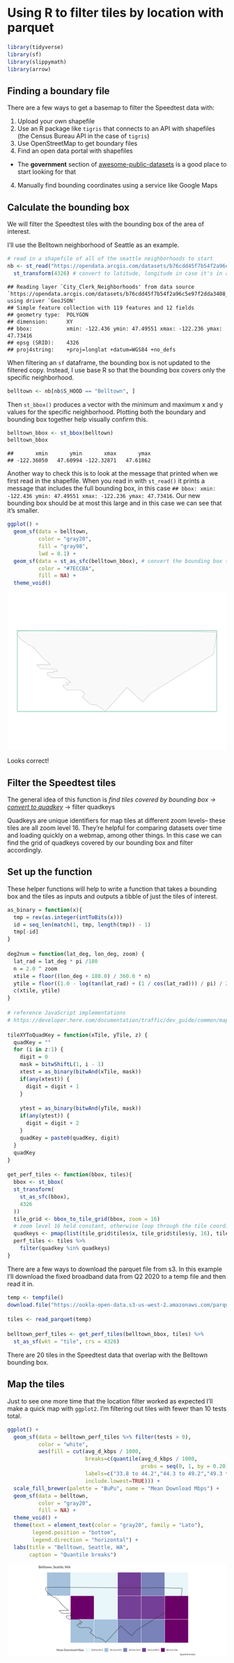 Using R to filter tiles by location with parquet
================

``` r
library(tidyverse)
library(sf)
library(slippymath)
library(arrow)
```

## Finding a boundary file

There are a few ways to get a basemap to filter the Speedtest data with:

1.  Upload your own shapefile
2.  Use an R package like `tigris` that connects to an API with
    shapefiles (the Census Bureau API in the case of `tigris`)
3.  Use OpenStreetMap to get boundary files
4.  Find an open data portal with shapefiles

<!-- end list -->

  - The **government** section of
    [awesome-public-datasets](https://github.com/awesomedata/awesome-public-datasets#id76)
    is a good place to start looking for that

<!-- end list -->

4.  Manually find bounding coordinates using a service like Google Maps

## Calculate the bounding box

We will filter the Speedtest tiles with the bounding box of the area of
interest.

I’ll use the Belltown neighborhood of Seattle as an example.

``` r
# read in a shapefile of all of the seattle neighborhoods to start
nb <- st_read("https://opendata.arcgis.com/datasets/b76cdd45f7b54f2a96c5e97f2dda3408_2.geojson") %>%
  st_transform(4326) # convert to latitude, longitude in case it's in a different projection. Won't hurt if it's already in the right coordinate system.
```

    ## Reading layer `City_Clerk_Neighborhoods' from data source `https://opendata.arcgis.com/datasets/b76cdd45f7b54f2a96c5e97f2dda3408_2.geojson' using driver `GeoJSON'
    ## Simple feature collection with 119 features and 12 fields
    ## geometry type:  POLYGON
    ## dimension:      XY
    ## bbox:           xmin: -122.436 ymin: 47.49551 xmax: -122.236 ymax: 47.73416
    ## epsg (SRID):    4326
    ## proj4string:    +proj=longlat +datum=WGS84 +no_defs

When filtering an `sf` dataframe, the bounding box is not updated to the
filtered copy. Instead, I use base R so that the bounding box covers
only the specific neighborhood.

``` r
belltown <- nb[nb$S_HOOD == "Belltown", ]
```

Then `st_bbox()` produces a vector with the minimum and maximum x and y
values for the specific neighborhood. Plotting both the boundary and
bounding box together help visually confirm this.

``` r
belltown_bbox <- st_bbox(belltown)
belltown_bbox
```

    ##       xmin       ymin       xmax       ymax
    ## -122.36050   47.60994 -122.32871   47.61862

Another way to check this is to look at the message that printed when we
first read in the shapefile. When you read in with `st_read()` it prints
a message that includes the full bounding box, in this case `## bbox:
xmin: -122.436 ymin: 47.49551 xmax: -122.236 ymax: 47.73416`. Our new
bounding box should be at most this large and in this case we can see
that it’s smaller.

``` r
ggplot() +
  geom_sf(data = belltown,
          color = "gray20",
          fill = "gray98",
          lwd = 0.1) +
  geom_sf(data = st_as_sfc(belltown_bbox), # convert the bounding box to sfc in order to plot
          color = "#7ECCBA",
          fill = NA) +
  theme_void()
```

![](https://raw.githubusercontent.com/teamookla/ookla-open-data/tutorials-2/tutorials/img/belltown_box-1.png)<!-- -->

Looks correct\!

## Filter the Speedtest tiles

The general idea of this function is *find tiles covered by bounding box
-\> [convert to
quadkey](https://gist.github.com/dselivanov/77526fed90ca97a53a6d423e313708fb)* -\> filter quadkeys

Quadkeys are unique identifiers for map tiles at different zoom levels–
these tiles are all zoom level 16. They’re helpful for comparing
datasets over time and loading quickly on a webmap, among other things.
In this case we can find the grid of quadkeys covered by our bounding
box and filter accordingly.

## Set up the function

These helper functions will help to write a function that takes a
bounding box and the tiles as inputs and outputs a tibble of just the
tiles of interest.

``` r
as_binary = function(x){
  tmp = rev(as.integer(intToBits(x)))
  id = seq_len(match(1, tmp, length(tmp)) - 1)
  tmp[-id]
}

deg2num = function(lat_deg, lon_deg, zoom) {
  lat_rad = lat_deg * pi /180
  n = 2.0 ^ zoom
  xtile = floor((lon_deg + 180.0) / 360.0 * n)
  ytile = floor((1.0 - log(tan(lat_rad) + (1 / cos(lat_rad))) / pi) / 2.0 * n)
  c(xtile, ytile)
}

# reference JavaScript implementations
# https://developer.here.com/documentation/traffic/dev_guide/common/map_tile/topics/quadkeys.html

tileXYToQuadKey = function(xTile, yTile, z) {
  quadKey = ""
  for (i in z:1) {
    digit = 0
    mask = bitwShiftL(1, i - 1)
    xtest = as_binary(bitwAnd(xTile, mask))
    if(any(xtest)) {
      digit = digit + 1
    }

    ytest = as_binary(bitwAnd(yTile, mask))
    if(any(ytest)) {
      digit = digit + 2
    }
    quadKey = paste0(quadKey, digit)
  }
  quadKey
}

get_perf_tiles <- function(bbox, tiles){
  bbox <- st_bbox(
  st_transform(
    st_as_sfc(bbox),
    4326
  ))
  tile_grid <- bbox_to_tile_grid(bbox, zoom = 16)
  # zoom level 16 held constant, otherwise loop through the tile coordinates calculated above
  quadkeys <- pmap(list(tile_grid$tiles$x, tile_grid$tiles$y, 16), tileXYToQuadKey)
  perf_tiles <- tiles %>%
    filter(quadkey %in% quadkeys)
}
```

There are a few ways to download the parquet file from s3. In this
example I’ll download the fixed broadband data from Q2 2020 to a temp
file and then read it in.

``` r
temp <- tempfile()
download.file("https://ookla-open-data.s3-us-west-2.amazonaws.com/parquet/performance/type%3Dfixed/year%3D2020/quarter%3D2/2020-04-01_performance_fixed_tiles.parquet", temp)

tiles <- read_parquet(temp)

belltown_perf_tiles <- get_perf_tiles(belltown_bbox, tiles) %>%
  st_as_sf(wkt = "tile", crs = 4326)
```

There are 20 tiles in the Speedtest data that overlap with the Belltown
bounding box.

## Map the tiles

Just to see one more time that the location filter worked as expected
I’ll make a quick map with `ggplot2`. I’m filtering out tiles with
fewer than 10 tests total.

``` r
ggplot() +
  geom_sf(data = belltown_perf_tiles %>% filter(tests > 9),
          color = "white",
          aes(fill = cut(avg_d_kbps / 1000,
                         breaks=c(quantile(avg_d_kbps / 1000,
                                           probs = seq(0, 1, by = 0.20))),
                         labels=c("33.8 to 44.2","44.3 to 49.2","49.3 to 55.5","55.6 to 89.5","89.6 to 146"),
                         include.lowest=TRUE))) +
  scale_fill_brewer(palette = "BuPu", name = "Mean Download Mbps") +
  geom_sf(data = belltown,
          color = "gray20",
          fill = NA) +
  theme_void() +
  theme(text = element_text(color = "gray20", family = "Lato"),
        legend.position = "bottom",
        legend.direction = "horizontal") +
  labs(title = "Belltown, Seattle, WA",
       caption = "Quantile breaks")
```

![](https://raw.githubusercontent.com/teamookla/ookla-open-data/tutorials-2/tutorials/img/belltown_tiles-1.png)<!-- -->
